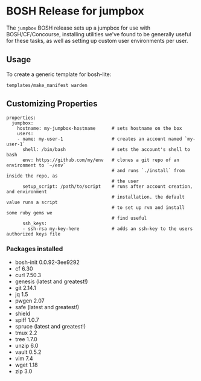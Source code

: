 # BOSH Release for jumpbox

The `jumpbox` BOSH release sets up a jumpbox for use with BOSH/CF/Concourse, installing
utilities we've found to be generally useful for these tasks, as well as setting up
custom user environments per user.

## Usage

To create a generic template for bosh-lite:

`templates/make_manifest warden`

## Customizing Properties

```
properties:
  jumpbox:
    hostname: my-jumpbox-hostname      # sets hostname on the box
    users:
    - name: my-user-1                  # creates an account named `my-user-1`
      shell: /bin/bash                 # sets the account's shell to bash
      env: https://github.com/my/env   # clones a git repo of an environment to `~/env`
                                       # and runs `./install` from inside the repo, as
                                       # the user
      setup_script: /path/to/script    # runs after account creation, and environment
                                       # installation. the default value runs a script 
                                       # to set up rvm and install some ruby gems we 
                                       # find useful
      ssh_keys:
      - ssh-rsa my-key-here            # adds an ssh-key to the users authorized keys file
```


### Packages installed

- bosh-init 0.0.92-3ee9292
- cf 6.30
- curl 7.50.3
- genesis (latest and greatest!)
- git 2.14.1
- jq 1.5
- pwgen 2.07
- safe (latest and greatest!)
- shield
- spiff 1.0.7
- spruce (latest and greatest!)
- tmux 2.2
- tree 1.7.0
- unzip 6.0
- vault 0.5.2
- vim 7.4
- wget 1.18
- zip 3.0

